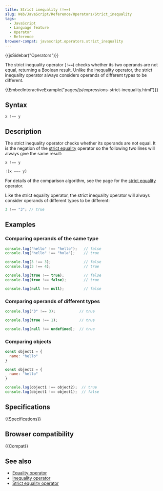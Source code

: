 ```yaml
---
title: Strict inequality (!==)
slug: Web/JavaScript/Reference/Operators/Strict_inequality
tags:
  - JavaScript
  - Language feature
  - Operator
  - Reference
browser-compat: javascript.operators.strict_inequality
---
```

{{jsSidebar("Operators")}}

The strict inequality operator (`!==`) checks whether its two operands are not
equal, returning a Boolean result. Unlike the
[inequality](/en-US/docs/Web/JavaScript/Reference/Operators/Inequality)
operator, the strict inequality operator always considers operands of different
types to be different.

{{EmbedInteractiveExample("pages/js/expressions-strict-inequality.html")}}

## Syntax

```js
x !== y
```

## Description

The strict inequality operator checks whether its operands are not equal. It is
the negation of the
[strict equality](/en-US/docs/Web/JavaScript/Reference/Operators/Strict_equality)
operator so the following two lines will always give the same result:

```js
x !== y

!(x === y)
```

For details of the comparison algorithm, see the page for the
[strict equality](/en-US/docs/Web/JavaScript/Reference/Operators/Strict_equality)
operator.

Like the strict equality operator, the strict inequality operator will always
consider operands of different types to be different:

```js
3 !== "3"; // true
```

## Examples

### Comparing operands of the same type

```js
console.log("hello" !== "hello");   // false
console.log("hello" !== "hola");    // true

console.log(3 !== 3);               // false
console.log(3 !== 4);               // true

console.log(true !== true);         // false
console.log(true !== false);        // true

console.log(null !== null);         // false
```

### Comparing operands of different types

```js
console.log("3" !== 3);           // true

console.log(true !== 1);          // true

console.log(null !== undefined);  // true
```

### Comparing objects

```js
const object1 = {
  name: "hello"
}

const object2 = {
  name: "hello"
}

console.log(object1 !== object2);  // true
console.log(object1 !== object1);  // false
```

## Specifications

{{Specifications}}

## Browser compatibility

{{Compat}}

## See also

- [Equality operator](/en-US/docs/Web/JavaScript/Reference/Operators/Equality)
- [Inequality operator](/en-US/docs/Web/JavaScript/Reference/Operators/Inequality)
- [Strict equality operator](/en-US/docs/Web/JavaScript/Reference/Operators/Strict_equality)
